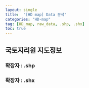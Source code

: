 ```yaml
---
layout: single
title:  "[HD map] Data 분석"
categories: "HD-map"
tag: [HD_map, raw_data, .shp, .shx]
toc: true
---
```



## 국토지리원 지도정보


### 확장자 : .shp
### 확장자 : .shx

